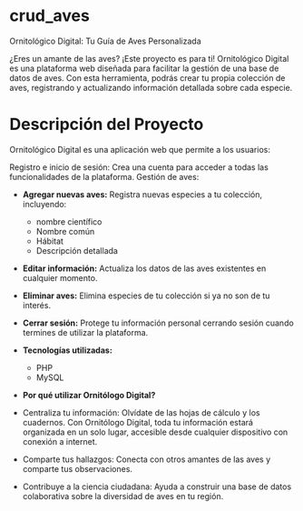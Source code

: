 # crud_aves

Ornitológico Digital: Tu Guía de Aves Personalizada

¿Eres un amante de las aves? ¡Este proyecto es para ti! Ornitológico Digital es una plataforma web diseñada para facilitar la gestión de una base de datos de aves. Con esta herramienta, podrás crear tu propia colección de aves, registrando y actualizando información detallada sobre cada especie.

# Descripción del Proyecto
Ornitológico Digital es una aplicación web que permite a los usuarios:

Registro e inicio de sesión: Crea una cuenta para acceder a todas las funcionalidades de la plataforma.
Gestión de aves:
* **Agregar nuevas aves:** Registra nuevas especies a tu colección, incluyendo:
	* nombre científico
	* Nombre común
	* Hábitat
	* Descripción detallada
* **Editar información:** Actualiza los datos de las aves existentes en cualquier momento.
* **Eliminar aves:** Elimina especies de tu colección si ya no son de tu interés.
* **Cerrar sesión:** Protege tu información personal cerrando sesión cuando termines de utilizar la plataforma.

* **Tecnologías utilizadas:**
	* PHP
 	* MySQL

* **Por qué utilizar Ornitólogo Digital?**
* Centraliza tu información: Olvídate de las hojas de cálculo y los cuadernos. Con Ornitólogo Digital, toda tu información estará organizada en un solo lugar, accesible desde cualquier dispositivo con conexión a internet.
* Comparte tus hallazgos: Conecta con otros amantes de las aves y comparte tus observaciones.
* Contribuye a la ciencia ciudadana: Ayuda a construir una base de datos colaborativa sobre la diversidad de aves en tu región.



 
